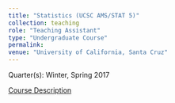 ```yaml
---
title: "Statistics (UCSC AMS/STAT 5)"
collection: teaching
role: "Teaching Assistant"
type: "Undergraduate Course"
permalink: 
venue: "University of California, Santa Cruz"
---
```


Quarter(s): Winter, Spring 2017

[Course Description](https://catalog.ucsc.edu/en/current/general-catalog/courses/stat-statistics/lower-division/stat-5/)

